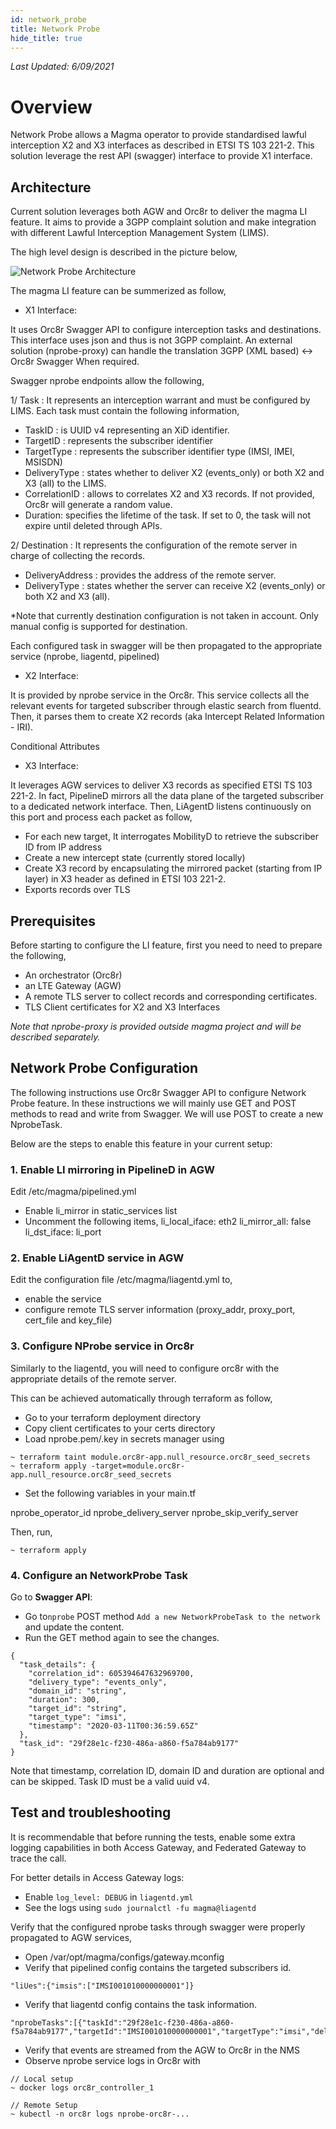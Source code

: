 ```yaml
---
id: network_probe
title: Network Probe
hide_title: true
---
```


*Last Updated: 6/09/2021*

# Overview

Network Probe allows a Magma operator to provide standardised lawful interception
X2 and X3 interfaces as described in ETSI TS 103 221-2. This solution leverage the
rest API (swagger) interface to provide X1 interface.



## Architecture


Current solution leverages both AGW and Orc8r to deliver the magma LI feature.
It aims to provide a 3GPP complaint solution and make integration with different
Lawful Interception Management System (LIMS).

The high level design is described in the picture below,

![Network Probe Architecture](assets/lte/network_probe_architecture.png?raw=true "Network Probe Architecture")



The magma LI feature can be summerized as follow,

- X1 Interface:

It uses Orc8r Swagger API to configure interception tasks and destinations. This interface uses json and thus is
not 3GPP complaint. An external solution (nprobe-proxy) can handle the translation 3GPP (XML based) <-> Orc8r Swagger
When required.

Swagger nprobe endpoints allow the following,

1/ Task : It represents an interception warrant and must be configured by LIMS. Each task must contain the
following information,

* TaskID : is UUID v4 representing an XiD identifier.
* TargetID : represents the subscriber identifier
* TargetType : represents the subscriber identifier type (IMSI, IMEI, MSISDN)
* DeliveryType : states whether to deliver X2 (events_only) or both X2 and X3 (all) to the LIMS.
* CorrelationID : allows to correlates X2 and X3 records. If not provided, Orc8r will generate a random value.
* Duration: specifies the lifetime of the task. If set to 0, the task will not expire until deleted through APIs.

2/ Destination : It represents the configuration of the remote server in charge of collecting the records.

* DeliveryAddress : provides the address of the remote server.
* DeliveryType : states whether the server can receive X2 (events_only) or both X2 and X3 (all).

*Note that currently destination configuration is not taken in account. Only manual config is supported for destination.


Each configured task in swagger will be then propagated to the appropriate service (nprobe, liagentd, pipelined)


- X2 Interface:

It is provided by nprobe service in the Orc8r. This service collects all the relevant events for targeted subscriber
through elastic search from fluentd. Then, it parses them to create X2 records (aka Intercept Related Information - IRI).


Conditional Attributes


- X3 Interface:

It leverages AGW services to deliver X3 records as specified ETSI TS 103 221-2.
In fact, PipelineD mirrors all the data plane of the targeted subscriber to a dedicated network interface.
Then, LiAgentD listens continuously on this port and process each packet as follow,

* For each new target, It interrogates MobilityD to retrieve the subscriber ID from IP address
* Create a new intercept state (currently stored locally)
* Create X3 record by encapsulating the mirrored packet (starting from IP layer) in X3 header as defined in ETSI 103 221-2.
* Exports records over TLS


## Prerequisites

Before starting to configure the LI feature, first you need to need to prepare the following,
- An orchestrator (Orc8r)
- an LTE Gateway (AGW)
- A remote TLS server to collect records and corresponding certificates.
- TLS Client certificates for X2 and X3 Interfaces

*Note that nprobe-proxy is provided outside magma project and will be described separately.*

## Network Probe Configuration

The following instructions use Orc8r Swagger API to configure Network Probe feature.
In these instructions we will mainly use GET and POST methods to read and write
from Swagger. We will use POST to create a new NprobeTask.

Below are the steps to enable this feature in your current setup:

### 1. Enable LI mirroring in PipelineD in AGW

Edit /etc/magma/pipelined.yml
- Enable li_mirror in static_services list
- Uncomment the following items,
li_local_iface: eth2
li_mirror_all: false
li_dst_iface: li_port


### 2. Enable LiAgentD service in AGW

Edit the configuration file /etc/magma/liagentd.yml to,
- enable the service
- configure remote TLS server information (proxy_addr, proxy_port, cert_file and key_file)


### 3. Configure NProbe service in Orc8r

Similarly to the liagentd, you will need to configure orc8r with the appropriate details of
the remote server.

This can be achieved automatically through terraform as follow,

- Go to your terraform deployment directory
- Copy client certificates to your certs directory
- Load nprobe.pem/.key in secrets manager using
```
~ terraform taint module.orc8r-app.null_resource.orc8r_seed_secrets
~ terraform apply -target=module.orc8r-app.null_resource.orc8r_seed_secrets
```

- Set the following variables in your main.tf

nprobe_operator_id
nprobe_delivery_server
nprobe_skip_verify_server

Then, run,
```
~ terraform apply
```


### 4. Configure an NetworkProbe Task

Go to **Swagger API**:
- Go to`nprobe` POST method `Add a new NetworkProbeTask to the network`
  and update the content.
- Run the GET method again to see the changes.

```
{
  "task_details": {
    "correlation_id": 605394647632969700,
    "delivery_type": "events_only",
    "domain_id": "string",
    "duration": 300,
    "target_id": "string",
    "target_type": "imsi",
    "timestamp": "2020-03-11T00:36:59.65Z"
  },
  "task_id": "29f28e1c-f230-486a-a860-f5a784ab9177"
}
```

Note that timestamp, correlation ID, domain ID and duration are optional and can be skipped.
Task ID must be a valid uuid v4.

## Test and troubleshooting

It is recommendable that before running the tests, enable some extra
logging capabilities in both Access Gateway, and Federated Gateway to
trace the call.

For better details in Access Gateway logs:
- Enable `log_level: DEBUG` in `liagentd.yml`
- See the logs using `sudo journalctl -fu magma@liagentd`

Verify that the configured nprobe tasks through swagger were properly propagated
to AGW services,
- Open /var/opt/magma/configs/gateway.mconfig
- Verify that pipelined config contains the targeted subscribers id.
```
"liUes":{"imsis":["IMSI001010000000001"]}
```
- Verify that liagentd config contains the task information.
```
"nprobeTasks":[{"taskId":"29f28e1c-f230-486a-a860-f5a784ab9177","targetId":"IMSI001010000000001","targetType":"imsi","deliveryType":"events_only","correlationId":"605394647632070000"}]
```

- Verify that events are streamed from the AGW to Orc8r in the NMS
- Observe nprobe service logs in Orc8r with
```
// Local setup
~ docker logs orc8r_controller_1
```

```
// Remote Setup
~ kubectl -n orc8r logs nprobe-orc8r-...
```

